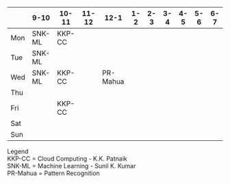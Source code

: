 
|   |9-10|10-11|11-12|12-1|1-2|2-3|3-4|4-5|5-6|6-7|
|---|---|---|---|---|---|---|---|---|---|---|
|Mon|SNK-ML|KKP-CC|   |   |   |   |   |   |   |   |
|Tue|SNK-ML|   |    |   |   |   |   |   |   |   |
 |Wed|SNK-ML|KKP-CC|    |PR-Mahua|   |   |   |   |   |   |
|Thu|   |   |   |   |   |   |   |   |   |   |
|Fri|   |KKP-CC|   |   |   |   |   |   |   |   |
|Sat|   |   |   |   |   |   |   |   |   |   |
|Sun|   |   |   |   |   |   |   |   |   |   |


Legend \
KKP-CC = Cloud Computing - K.K. Patnaik \
SNK-ML = Machine Learning - Sunil K. Kumar \
PR-Mahua = Pattern Recognition
 
